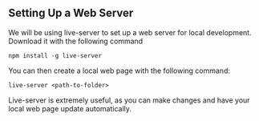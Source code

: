 ## Setting Up a Web Server
We will be using live-server to set up a web server for local development. Download it with the following command

`npm install -g live-server`

You can then create a local web page with the following command:

`live-server <path-to-folder>`

Live-server is extremely useful, as you can make changes and have your local web page update automatically.

